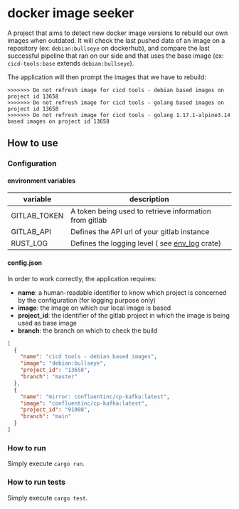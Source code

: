 # docker image seeker

A project that aims to detect new docker image versions to rebuild our own images when outdated.
It will check the last pushed date of an image on a repository (ex: `debian:bullseye` on dockerhub), and compare the last successful pipeline
that ran on our side and that uses the base image (ex: `cicd-tools:base` extends `debian:bullseye`).

The application will then prompt the images that we have to rebuild:
```shell
>>>>>>> Do not refresh image for cicd tools - debian based images on project id 13658
>>>>>>> Do not refresh image for cicd tools - golang based images on project id 13658
>>>>>>> Do not refresh image for cicd tools - golang 1.17.1-alpine3.14 based images on project id 13658
```

## How to use
### Configuration
#### environment variables
| variable | description                                                                                    |
| --- |------------------------------------------------------------------------------------------------|
| GITLAB_TOKEN | A token being used to retrieve information from gitlab                                         |
| GITLAB_API | Defines the API url of your gitlab instance                                                    |
| RUST_LOG | Defines the logging level ( see [env_log](https://docs.rs/env_logger/0.9.0/env_logger/) crate) |

#### config.json
In order to work correctly, the application requires:
- **name**: a human-readable identifier to know which project is concerned by the configuration (for logging purpose only)
- **image**: the image on which our local image is based
- **project_id**: the identifier of the gitlab project in which the image is being used as base image
- **branch**: the branch on which to check the build
```json
[
  {
    "name": "cicd tools - debian based images",
    "image": "debian:bullseye",
    "project_id": "13658",
    "branch": "master"
  },
  {
    "name": "mirror: confluentinc/cp-kafka:latest",
    "image": "confluentinc/cp-kafka:latest",
    "project_id": "91008",
    "branch": "main"
  }
]
```

### How to run
Simply execute `cargo run`.

### How to run tests
Simply execute `cargo test`.